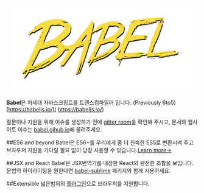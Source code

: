 ![이미지](img/004-10.png)


**Babel**은 차세대 자바스크립트를 트랜스컴파일러 입니다. (Previously 6to5)  
[https://babeljs.io/]( https://babeljs.io/)

질문이나 지원을 위해 이슈를 생성하기 전에 [gitter room](https://gitter.im/babel/babel)을 확인해 주시고, 문서와 웹사이트 이슈는  [babel.gihub.io](https://github.com/babel/babel.github.io)에 올려주세요.


##ES6 and beyond
Babel은 ES6+를 우리에게 좀 더 친숙한 ES5로 변환시켜 주고 브자우저 지원을 기다릴 필요 없이 당장 사용할 수 있습니다.[Learn more→](https://babeljs.io/docs/learn-es6/)

##JSX and React
Babel은  JSX번역기를 내장한 React와 완전한 조합을 보입니다. 문법의 하이라이팅을 원한다면 [babel-sublime](https://github.com/babel/babel-sublime) 패키지와 함께 사용하세요.

##Extensible
넓은범위의 [플러그인](https://babeljs.io/docs/using-babel/)으로 브라우저를 지원합니다.

